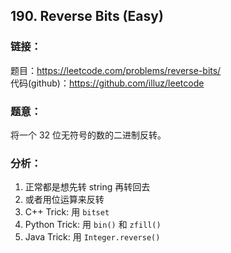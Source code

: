 ## 190. Reverse Bits (Easy)

### **链接**：
题目：https://leetcode.com/problems/reverse-bits/  
代码(github)：https://github.com/illuz/leetcode

### **题意**：
将一个 32 位无符号的数的二进制反转。

### **分析**：

1. 正常都是想先转 string 再转回去
2. 或者用位运算来反转
3. C++ Trick: 用 `bitset`
4. Python Trick: 用 `bin()` 和 `zfill()`
5. Java Trick: 用 `Integer.reverse()`
